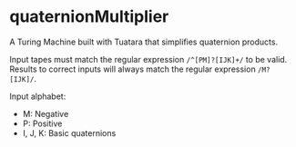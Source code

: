 # quaternionMultiplier
A Turing Machine built with Tuatara that simplifies quaternion products.

Input tapes must match the regular expression `/^[PM]?[IJK]+/` to be valid.
Results to correct inputs will always match the regular expression `/M?[IJK]/`.

Input alphabet:
- M: Negative
- P: Positive
- I, J, K: Basic quaternions
